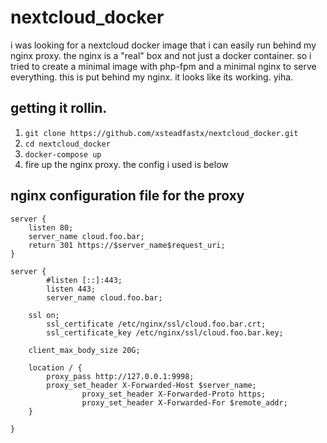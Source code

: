 # nextcloud_docker

i was looking for a nextcloud docker image that i can easily run behind my nginx proxy. the nginx is a "real" box and not just a docker container. so i tried to create a minimal image with php-fpm and a minimal nginx to serve everything. this is put behind my nginx. it looks like its working. yiha.

## getting it rollin.

1. `git clone https://github.com/xsteadfastx/nextcloud_docker.git`
2. `cd nextcloud_docker`
3. `docker-compose up`
4. fire up the nginx proxy. the config i used is below

## nginx configuration file for the proxy
```
server {
	listen 80;
	server_name cloud.foo.bar;
	return 301 https://$server_name$request_uri;
}

server {
        #listen [::]:443;
        listen 443;
        server_name cloud.foo.bar;

	ssl on;
        ssl_certificate /etc/nginx/ssl/cloud.foo.bar.crt;
        ssl_certificate_key /etc/nginx/ssl/cloud.foo.bar.key;

	client_max_body_size 20G;

	location / {
		proxy_pass http://127.0.0.1:9998;
		proxy_set_header X-Forwarded-Host $server_name;
                proxy_set_header X-Forwarded-Proto https;
                proxy_set_header X-Forwarded-For $remote_addr;
	}

}
```

